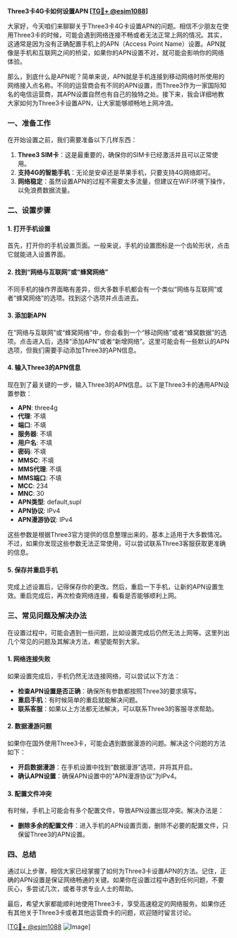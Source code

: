 **Three3卡4G卡如何设置APN [[TG💪+ @esim1088](https://t.me/s/esim1088)]**

大家好，今天咱们来聊聊关于Three3卡4G卡设置APN的问题。相信不少朋友在使用Three3卡的时候，可能会遇到网络连接不畅或者无法正常上网的情况。其实，这通常是因为没有正确配置手机上的APN（Access Point Name）设置。APN就像是手机和互联网之间的桥梁，如果你的APN设置不对，就可能会影响你的网络体验。

那么，到底什么是APN呢？简单来说，APN就是手机连接到移动网络时所使用的网络接入点名称。不同的运营商会有不同的APN设置，而Three3作为一家国际知名的电信运营商，其APN设置自然也有自己的独特之处。接下来，我会详细地教大家如何为Three3卡设置APN，让大家能够顺畅地上网冲浪。

### 一、准备工作

在开始设置之前，我们需要准备以下几样东西：

1. **Three3 SIM卡**：这是最重要的，确保你的SIM卡已经激活并且可以正常使用。
2. **支持4G的智能手机**：无论是安卓还是苹果手机，只要支持4G网络即可。
3. **网络稳定**：虽然设置APN的过程不需要太多流量，但建议在WiFi环境下操作，以免浪费数据流量。

### 二、设置步骤

#### 1. 打开手机设置

首先，打开你的手机设置页面。一般来说，手机的设置图标是一个齿轮形状，点击它就能进入设置界面。

#### 2. 找到“网络与互联网”或“蜂窝网络”

不同手机的操作界面略有差异，但大多数手机都会有一个类似“网络与互联网”或者“蜂窝网络”的选项。找到这个选项并点击进去。

#### 3. 添加新APN

在“网络与互联网”或“蜂窝网络”中，你会看到一个“移动网络”或者“蜂窝数据”的选项。点击进入后，选择“添加APN”或者“新增网络”。这里可能会有一些默认的APN选项，但我们需要手动添加Three3的APN信息。

#### 4. 输入Three3的APN信息

现在到了最关键的一步，输入Three3的APN信息。以下是Three3卡的通用APN设置参数：

- **APN**: three4g
- **代理**: 不填
- **端口**: 不填
- **服务器**: 不填
- **用户名**: 不填
- **密码**: 不填
- **MMSC**: 不填
- **MMS代理**: 不填
- **MMS端口**: 不填
- **MCC**: 234
- **MNC**: 30
- **APN类型**: default,supl
- **APN协议**: IPv4
- **APN漫游协议**: IPv4

这些参数是根据Three3官方提供的信息整理出来的，基本上适用于大多数情况。不过，如果你发现这些参数无法正常使用，可以尝试联系Three3客服获取更准确的信息。

#### 5. 保存并重启手机

完成上述设置后，记得保存你的更改。然后，重启一下手机，让新的APN设置生效。重启完成后，再次检查网络连接，看看是否能够顺利上网。

### 三、常见问题及解决办法

在设置过程中，可能会遇到一些问题，比如设置完成后仍然无法上网等。这里列出几个常见的问题及其解决方法，希望能帮到大家。

#### 1. 网络连接失败

如果设置完成后，手机仍然无法连接网络，可以尝试以下方法：

- **检查APN设置是否正确**：确保所有参数都按照Three3的要求填写。
- **重启手机**：有时候简单的重启就能解决问题。
- **联系客服**：如果以上方法都无法解决，可以联系Three3的客服寻求帮助。

#### 2. 数据漫游问题

如果你在国外使用Three3卡，可能会遇到数据漫游的问题。解决这个问题的方法如下：

- **开启数据漫游**：在手机设置中找到“数据漫游”选项，并将其开启。
- **确认APN设置**：确保APN设置中的“APN漫游协议”为IPv4。

#### 3. 配置文件冲突

有时候，手机上可能会有多个配置文件，导致APN设置出现冲突。解决办法是：

- **删除多余的配置文件**：进入手机的APN设置页面，删除不必要的配置文件，只保留Three3的APN设置。

### 四、总结

通过以上步骤，相信大家已经掌握了如何为Three3卡设置APN的方法。记住，正确的APN设置是保证网络畅通的关键。如果你在设置过程中遇到任何问题，不要灰心，多尝试几次，或者寻求专业人士的帮助。

最后，希望大家都能顺利地使用Three3卡，享受高速稳定的网络服务。如果你还有其他关于Three3卡或者其他运营商卡的问题，欢迎随时留言讨论。

[[TG💪+ @esim1088](https://t.me/s/esim1088) ![Image](https://i.postimg.cc/4NQfJmqS/Snipaste-2025-05-13-00-14-12.png)]